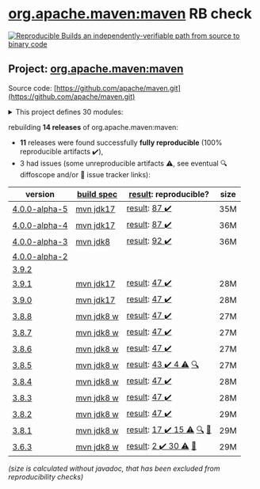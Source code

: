 [org.apache.maven:maven](https://central.sonatype.com/artifact/org.apache.maven/maven/4.0.0-alpha-5/versions) RB check
=======

[![Reproducible Builds](https://reproducible-builds.org/images/logos/rb.svg) an independently-verifiable path from source to binary code](https://reproducible-builds.org/)

## Project: [org.apache.maven:maven](https://central.sonatype.com/artifact/org.apache.maven/maven/4.0.0-alpha-5/versions)

Source code: [https://github.com/apache/maven.git](https://github.com/apache/maven.git)

<details><summary>This project defines 30 modules:</summary>

* [org.apache.maven:apache-maven](https://central.sonatype.com/artifact/org.apache.maven/apache-maven/4.0.0-alpha-5)
* [org.apache.maven:maven](https://central.sonatype.com/artifact/org.apache.maven/maven/4.0.0-alpha-5)
* [org.apache.maven:maven-api](https://central.sonatype.com/artifact/org.apache.maven/maven-api/4.0.0-alpha-5)
* [org.apache.maven:maven-api-core](https://central.sonatype.com/artifact/org.apache.maven/maven-api-core/4.0.0-alpha-5)
* [org.apache.maven:maven-api-meta](https://central.sonatype.com/artifact/org.apache.maven/maven-api-meta/4.0.0-alpha-5)
* [org.apache.maven:maven-api-model](https://central.sonatype.com/artifact/org.apache.maven/maven-api-model/4.0.0-alpha-5)
* [org.apache.maven:maven-api-settings](https://central.sonatype.com/artifact/org.apache.maven/maven-api-settings/4.0.0-alpha-5)
* [org.apache.maven:maven-api-toolchain](https://central.sonatype.com/artifact/org.apache.maven/maven-api-toolchain/4.0.0-alpha-5)
* [org.apache.maven:maven-api-xml](https://central.sonatype.com/artifact/org.apache.maven/maven-api-xml/4.0.0-alpha-5)
* [org.apache.maven:maven-artifact](https://central.sonatype.com/artifact/org.apache.maven/maven-artifact/4.0.0-alpha-5)
* [org.apache.maven:maven-bom](https://central.sonatype.com/artifact/org.apache.maven/maven-bom/4.0.0-alpha-5)
* [org.apache.maven:maven-builder-support](https://central.sonatype.com/artifact/org.apache.maven/maven-builder-support/4.0.0-alpha-5)
* [org.apache.maven:maven-compat](https://central.sonatype.com/artifact/org.apache.maven/maven-compat/4.0.0-alpha-5)
* [org.apache.maven:maven-core](https://central.sonatype.com/artifact/org.apache.maven/maven-core/4.0.0-alpha-5)
* [org.apache.maven:maven-embedder](https://central.sonatype.com/artifact/org.apache.maven/maven-embedder/4.0.0-alpha-5)
* [org.apache.maven:maven-model](https://central.sonatype.com/artifact/org.apache.maven/maven-model/4.0.0-alpha-5)
* [org.apache.maven:maven-model-builder](https://central.sonatype.com/artifact/org.apache.maven/maven-model-builder/4.0.0-alpha-5)
* [org.apache.maven:maven-model-transform](https://central.sonatype.com/artifact/org.apache.maven/maven-model-transform/4.0.0-alpha-5)
* [org.apache.maven:maven-plugin-api](https://central.sonatype.com/artifact/org.apache.maven/maven-plugin-api/4.0.0-alpha-5)
* [org.apache.maven:maven-repository-metadata](https://central.sonatype.com/artifact/org.apache.maven/maven-repository-metadata/4.0.0-alpha-5)
* [org.apache.maven:maven-resolver-provider](https://central.sonatype.com/artifact/org.apache.maven/maven-resolver-provider/4.0.0-alpha-5)
* [org.apache.maven:maven-settings](https://central.sonatype.com/artifact/org.apache.maven/maven-settings/4.0.0-alpha-5)
* [org.apache.maven:maven-settings-builder](https://central.sonatype.com/artifact/org.apache.maven/maven-settings-builder/4.0.0-alpha-5)
* [org.apache.maven:maven-slf4j-provider](https://central.sonatype.com/artifact/org.apache.maven/maven-slf4j-provider/4.0.0-alpha-5)
* [org.apache.maven:maven-slf4j-wrapper](https://central.sonatype.com/artifact/org.apache.maven/maven-slf4j-wrapper/4.0.0-alpha-5)
* [org.apache.maven:maven-toolchain-builder](https://central.sonatype.com/artifact/org.apache.maven/maven-toolchain-builder/4.0.0-alpha-5)
* [org.apache.maven:maven-toolchain-model](https://central.sonatype.com/artifact/org.apache.maven/maven-toolchain-model/4.0.0-alpha-5)
* [org.apache.maven:maven-xml-impl](https://central.sonatype.com/artifact/org.apache.maven/maven-xml-impl/4.0.0-alpha-5)
* [org.apache.maven:modello-plugin-velocity](https://central.sonatype.com/artifact/org.apache.maven/modello-plugin-velocity/4.0.0-alpha-5)
* [org.apache.maven:plexus-utils](https://central.sonatype.com/artifact/org.apache.maven/plexus-utils/4.0.0-alpha-5)
</details>

rebuilding **14 releases** of org.apache.maven:maven:
- **11** releases were found successfully **fully reproducible** (100% reproducible artifacts :heavy_check_mark:),
- 3 had issues (some unreproducible artifacts :warning:, see eventual :mag: diffoscope and/or :memo: issue tracker links):

| version | [build spec](/BUILDSPEC.md) | [result](https://reproducible-builds.org/docs/jvm/): reproducible? | size |
| -- | --------- | ------ | -- |
| [4.0.0-alpha-5](https://central.sonatype.com/artifact/org.apache.maven/maven/4.0.0-alpha-5/pom) | [mvn jdk17](maven-4.0.0-alpha-5.buildspec) | [result](maven-4.0.0-alpha-5.buildinfo): [87 :heavy_check_mark: ](maven-4.0.0-alpha-5.buildcompare) | 35M |
| [4.0.0-alpha-4](https://central.sonatype.com/artifact/org.apache.maven/maven/4.0.0-alpha-4/pom) | [mvn jdk17](maven-4.0.0-alpha-4.buildspec) | [result](maven-4.0.0-alpha-4.buildinfo): [87 :heavy_check_mark: ](maven-4.0.0-alpha-4.buildcompare) | 36M |
| [4.0.0-alpha-3](https://central.sonatype.com/artifact/org.apache.maven/maven/4.0.0-alpha-3/pom) | [mvn jdk8](maven-4.0.0-alpha-3.buildspec) | [result](maven-4.0.0-alpha-3.buildinfo): [92 :heavy_check_mark: ](maven-4.0.0-alpha-3.buildcompare) | 36M |
| [4.0.0-alpha-2](https://central.sonatype.com/artifact/org.apache.maven/maven/4.0.0-alpha-2/pom) | | | |
| [3.9.2](https://central.sonatype.com/artifact/org.apache.maven/maven/3.9.2/pom) | | | |
| [3.9.1](https://central.sonatype.com/artifact/org.apache.maven/maven/3.9.1/pom) | [mvn jdk17](maven-3.9.1.buildspec) | [result](maven-3.9.1.buildinfo): [47 :heavy_check_mark: ](maven-3.9.1.buildcompare) | 28M |
| [3.9.0](https://central.sonatype.com/artifact/org.apache.maven/maven/3.9.0/pom) | [mvn jdk17](maven-3.9.0.buildspec) | [result](maven-3.9.0.buildinfo): [47 :heavy_check_mark: ](maven-3.9.0.buildcompare) | 28M |
| [3.8.8](https://central.sonatype.com/artifact/org.apache.maven/maven/3.8.8/pom) | [mvn jdk8 w](maven-3.8.8.buildspec) | [result](maven-3.8.8.buildinfo): [47 :heavy_check_mark: ](maven-3.8.8.buildcompare) | 27M |
| [3.8.7](https://central.sonatype.com/artifact/org.apache.maven/maven/3.8.7/pom) | [mvn jdk8 w](maven-3.8.7.buildspec) | [result](maven-3.8.7.buildinfo): [47 :heavy_check_mark: ](maven-3.8.7.buildcompare) | 27M |
| [3.8.6](https://central.sonatype.com/artifact/org.apache.maven/maven/3.8.6/pom) | [mvn jdk8 w](maven-3.8.6.buildspec) | [result](maven-3.8.6.buildinfo): [47 :heavy_check_mark: ](maven-3.8.6.buildcompare) | 27M |
| [3.8.5](https://central.sonatype.com/artifact/org.apache.maven/maven/3.8.5/pom) | [mvn jdk8 w](maven-3.8.5.buildspec) | [result](maven-3.8.5.buildinfo): [43 :heavy_check_mark:  4 :warning:](maven-3.8.5.buildcompare) [:mag:](maven-3.8.5.diffoscope) | 27M |
| [3.8.4](https://central.sonatype.com/artifact/org.apache.maven/maven/3.8.4/pom) | [mvn jdk8 w](maven-3.8.4.buildspec) | [result](maven-3.8.4.buildinfo): [47 :heavy_check_mark: ](maven-3.8.4.buildcompare) | 28M |
| [3.8.3](https://central.sonatype.com/artifact/org.apache.maven/maven/3.8.3/pom) | [mvn jdk8 w](maven-3.8.3.buildspec) | [result](maven-3.8.3.buildinfo): [47 :heavy_check_mark: ](maven-3.8.3.buildcompare) | 28M |
| [3.8.2](https://central.sonatype.com/artifact/org.apache.maven/maven/3.8.2/pom) | [mvn jdk8 w](maven-3.8.2.buildspec) | [result](maven-3.8.2.buildinfo): [47 :heavy_check_mark: ](maven-3.8.2.buildcompare) | 29M |
| [3.8.1](https://central.sonatype.com/artifact/org.apache.maven/maven/3.8.1/pom) | [mvn jdk8 w](maven-3.8.1.buildspec) | [result](maven-3.8.1.buildinfo): [17 :heavy_check_mark:  15 :warning:](maven-3.8.1.buildcompare) [:mag:](maven-3.8.1.diffoscope) [:memo:](https://issues.apache.org/jira/browse/MNG-7155) | 29M |
| [3.6.3](https://central.sonatype.com/artifact/org.apache.maven/maven/3.6.3/pom) | [mvn jdk8 w](maven-3.6.3.buildspec) | [result](apache-maven-3.6.3.buildinfo): [2 :heavy_check_mark:  30 :warning:](apache-maven-3.6.3.buildcompare) [:memo:](https://issues.apache.org/jira/browse/MNG-6859) | 29M |

<i>(size is calculated without javadoc, that has been excluded from reproducibility checks)</i>
